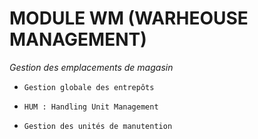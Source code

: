 # **MODULE WM (WARHEOUSE MANAGEMENT)**

_Gestion des emplacements de magasin_

- `Gestion globale des entrepôts`

- `HUM : Handling Unit Management`

- `Gestion des unités de manutention`
